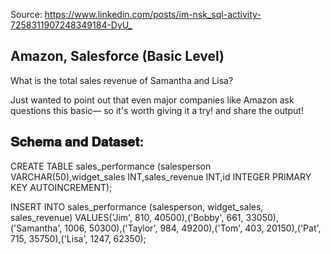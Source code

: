 Source: <https://www.linkedin.com/posts/im-nsk_sql-activity-7258311907248349184-DyU_>

## Amazon, Salesforce (Basic Level)

What is the total sales revenue of Samantha and Lisa?

Just wanted to point out that even major companies like Amazon ask questions this basic— so it's worth giving it a try! and share the output!

## 𝐒𝐜𝐡𝐞𝐦𝐚 𝐚𝐧𝐝 𝐃𝐚𝐭𝐚𝐬𝐞𝐭:

CREATE TABLE sales_performance (salesperson VARCHAR(50),widget_sales INT,sales_revenue INT,id INTEGER PRIMARY KEY AUTOINCREMENT);

INSERT INTO sales_performance (salesperson, widget_sales, sales_revenue) VALUES('Jim', 810, 40500),('Bobby', 661, 33050),('Samantha', 1006, 50300),('Taylor', 984, 49200),('Tom', 403, 20150),('Pat', 715, 35750),('Lisa', 1247, 62350);
